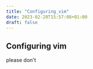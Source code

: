 ```yaml
---
title: "Configuring_vim"
date: 2023-02-20T15:57:08+01:00
draft: false
---
```

## Configuring vim
please don't


